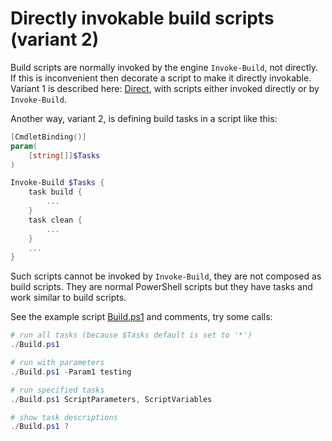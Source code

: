# Directly invokable build scripts (variant 2)

Build scripts are normally invoked by the engine `Invoke-Build`, not directly.
If this is inconvenient then decorate a script to make it directly invokable.
Variant 1 is described here: [Direct](../Direct), with scripts either invoked
directly or by `Invoke-Build`.

Another way, variant 2, is defining build tasks in a script like this:

```powershell
[CmdletBinding()]
param(
    [string[]]$Tasks
)

Invoke-Build $Tasks {
    task build {
        ...
    }
    task clean {
        ...
    }
    ...
}
```

Such scripts cannot be invoked by `Invoke-Build`, they are not composed as
build scripts. They are normal PowerShell scripts but they have tasks and
work similar to build scripts.

See the example script [Build.ps1](Build.ps1) and comments, try some calls:

```powershell
# run all tasks (because $Tasks default is set to '*')
./Build.ps1

# run with parameters
./Build.ps1 -Param1 testing

# run specified tasks
./Build.ps1 ScriptParameters, ScriptVariables

# show task descriptions
./Build.ps1 ?
```
